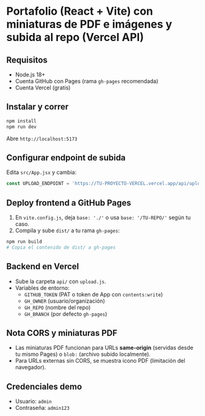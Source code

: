 # Portafolio (React + Vite) con miniaturas de PDF e imágenes y subida al repo (Vercel API)

## Requisitos
- Node.js 18+
- Cuenta GitHub con Pages (rama `gh-pages` recomendada)
- Cuenta Vercel (gratis)

## Instalar y correr
```bash
npm install
npm run dev
```
Abre `http://localhost:5173`

## Configurar endpoint de subida
Edita `src/App.jsx` y cambia:
```js
const UPLOAD_ENDPOINT = 'https://TU-PROYECTO-VERCEL.vercel.app/api/upload'
```

## Deploy frontend a GitHub Pages
1. En `vite.config.js`, deja `base: './'` o usa `base: '/TU-REPO/'` según tu caso.
2. Compila y sube `dist/` a tu rama `gh-pages`:
```bash
npm run build
# Copia el contenido de dist/ a gh-pages
```

## Backend en Vercel
- Sube la carpeta `api/` con `upload.js`.
- Variables de entorno:
  - `GITHUB_TOKEN` (PAT o token de App con `contents:write`)
  - `GH_OWNER` (usuario/organización)
  - `GH_REPO` (nombre del repo)
  - `GH_BRANCH` (por defecto `gh-pages`)

## Nota CORS y miniaturas PDF
- Las miniaturas PDF funcionan para URLs **same-origin** (servidas desde tu mismo Pages) o `blob:` (archivo subido localmente).
- Para URLs externas sin CORS, se muestra icono PDF (limitación del navegador).

## Credenciales demo
- Usuario: `admin`
- Contraseña: `admin123`
